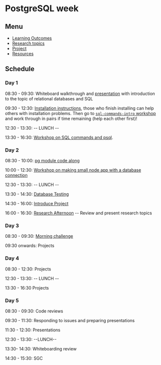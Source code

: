 # PostgreSQL week

## Menu

- [Learning Outcomes](./learning-outcomes.md)
- [Research topics](./research-afternoon.md)
- [Project](./project.md)
- [Resources](./resources)

## Schedule

### Day 1

08:30 - 09:30: Whiteboard walkthrough and [presentation](https://github.com/fack2/master-reference/blob/master/coursebook/week-6/database%20presentation.pptx) with introduction to the topic of relational databases and SQL

09:30 - 12:30: [Installation instructions](https://github.com/macintoshhelper/learn-sql/blob/master/postgresql/setup.md), those who finish installing can help others with installation problems.
Then go to [`sql-commands-intro` workshop](https://github.com/foundersandcoders/sql-commands-intro/) and work through in pairs if time remaining (help each other first)!

12:30 - 13:30: -- LUNCH --

13:30 - 16:30: [Workshop on SQL commands and psql](https://github.com/foundersandcoders/postgres-workshop).

### Day 2

08:30 - 10:00: [pg module code along](https://github.com/jema28/pg-walkthrough)

10:00 - 12:30: [Workshop on making small node app with a database connection](https://github.com/jema28/pg-workshop)

12:30 - 13:30: -- LUNCH --

13:30 - 14:30: [Database Testing](https://github.com/shahenazmonia/ws-database-testing)

14:30 - 16:00: [Introduce Project](./project.md)

16:00 - 16:30: [Research Afternoon](./research-afternoon.md) -- Review and present research topics

### Day 3

08:30 - 09:30: [Morning challenge](https://github.com/foundersandcoders/db-morning-challenge)

09:30 onwards: Projects

### Day 4

08:30 - 12:30: Projects

12:30 - 13:30: -- LUNCH --

13:30 - 16:30 Projects

### Day 5

08:30 - 09:30: Code reviews

09:30 - 11:30: Responding to issues and preparing presentations

11:30 - 12:30: Presentations

12:30 - 13:30: --LUNCH--

13:30- 14:30: Whiteboarding review

14:30 - 15:30: SGC
